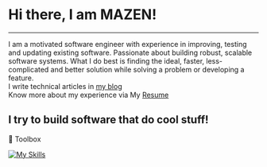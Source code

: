 # Hi there, I am MAZEN!
---
I am a motivated software engineer with experience in improving, testing and updating existing software. Passionate about building robust, scalable software systems.
What I do best is finding the ideal, faster, less-complicated and better solution while solving a problem or developing a feature.  
I write technical articles in [my blog](https://dev.to/mazenr)  
Know more about my experience via My [Resume](https://drive.google.com/file/d/15sGMMnRFeyoI7kfZiodBAvrz2XXoN5Xk/view?usp=sharing)

I try to build software that do cool stuff!
----------
🧰 Toolbox  

[![My Skills](https://skillicons.dev/icons?i=py,nodejs,ts,django,fastapi,express,nestjs,postgres,mongodb,docker,kubernetes,rabbitmq,redis,aws,git,,&perline=17)](https://skillicons.dev)

